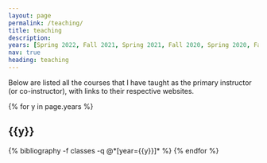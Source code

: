```yaml
---
layout: page
permalink: /teaching/
title: teaching
description:
years: [Spring 2022, Fall 2021, Spring 2021, Fall 2020, Spring 2020, Fall 2019, Spring 2019, Winter 2019, Fall 2018, Spring 2018, Fall 2017, Spring 2017, Fall 2016, Spring 2016, Fall 2015, Spring 2015, Fall 2014, Spring 2014, Fall 2013, Spring 2013, Fall 2012, Spring 2012]
nav: true
heading: teaching
---
```


Below are listed all the courses that I have taught as the primary instructor (or co-instructor), with
links to their respective websites.

<div class="publications">

{% for y in page.years %}
  <h2 class="year">{{y}}</h2>
  {% bibliography -f classes -q @*[year={{y}}]* %}
{% endfor %}

</div>
